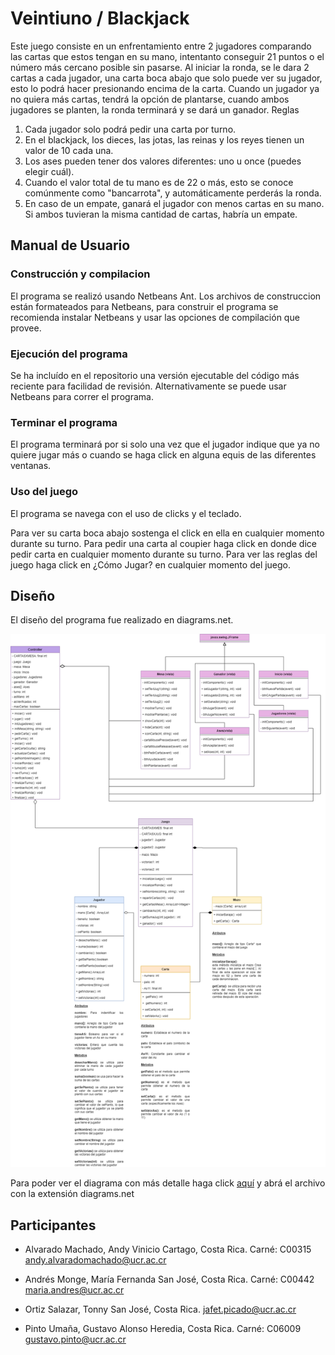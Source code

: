 # Veintiuno / Blackjack

Este juego consiste en un enfrentamiento entre 2 jugadores comparando las cartas que estos tengan en
su mano, intentanto conseguir 21 puntos o el número más cercano posible sin pasarse. Al iniciar
la ronda, se le dara 2 cartas a cada jugador, una carta boca abajo que solo puede ver su jugador,
esto lo podrá hacer presionando encima de la carta. Cuando un jugador ya no quiera más cartas,
tendrá la opción de plantarse, cuando ambos jugadores se planten, la ronda terminará y se
dará un ganador.
Reglas
1. Cada jugador solo podrá pedir una carta por turno.
2. En el blackjack, los dieces, las jotas, las reinas y los reyes tienen un valor de 10 cada una.
3. Los ases pueden tener dos valores diferentes: uno u once (puedes elegir cuál).
4. Cuando el valor total de tu mano es de 22 o más, esto se conoce comúnmente como "bancarrota", y automáticamente perderás la ronda.
5. En caso de un empate, ganará el jugador con menos cartas en su mano. Si ambos tuvieran la misma cantidad de cartas, habría un empate.

## Manual de Usuario

### Construcción y compilacion
El programa se realizó usando Netbeans Ant. Los archivos de construccion están formateados para Netbeans, para construir el programa se recomienda instalar Netbeans y usar las opciones de compilación que provee.

### Ejecución del programa
Se ha incluído en el repositorio una versión ejecutable del código más reciente para facilidad de revisión. Alternativamente se puede usar Netbeans para correr el programa.

### Terminar el programa
El programa terminará por si solo una vez que el jugador indique que ya no quiere jugar más o cuando se haga click en alguna equis de las diferentes ventanas.

### Uso del juego
El programa se navega con el uso de clicks y el teclado.

Para ver su carta boca abajo sostenga el click en ella en cualquier momento durante su turno.
Para pedir una carta al coupier haga click en donde dice pedir carta en cualquier momento durante su turno.
Para ver las reglas del juego haga click en ¿Cómo Jugar? en cualquier momento del juego.

## Diseño
El diseño del programa fue realizado en diagrams.net. 

![Diagrama UML](UML_Veintiuno.png)

Para poder ver el diagrama con más detalle haga click [aquí](https://drive.google.com/file/d/1VF_9fuAJ-BAckBGJ2vugzKBjVYAd620Y/view?usp=sharing) y abrá el archivo con la extensión diagrams.net

## Participantes

- Alvarado Machado, Andy Vinicio
Cartago, Costa Rica. 
Carné: C00315
andy.alvaradomachado@ucr.ac.cr

- Andrés Monge, María Fernanda
San José, Costa Rica. 
Carné: C00442
maria.andres@ucr.ac.cr

- Ortiz Salazar, Tonny
San José, Costa Rica. 
jafet.picado@ucr.ac.cr

- Pinto Umaña, Gustavo Alonso
Heredia, Costa Rica. 
Carné: C06009
gustavo.pinto@ucr.ac.cr

